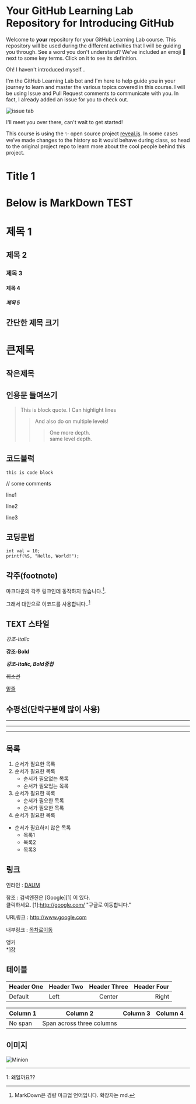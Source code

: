 # Your GitHub Learning Lab Repository for Introducing GitHub

Welcome to **your** repository for your GitHub Learning Lab course. This repository will be used during the different activities that I will be guiding you through. See a word you don't understand? We've included an emoji 📖 next to some key terms. Click on it to see its definition.

Oh! I haven't introduced myself...

I'm the GitHub Learning Lab bot and I'm here to help guide you in your journey to learn and master the various topics covered in this course. I will be using Issue and Pull Request comments to communicate with you. In fact, I already added an issue for you to check out.

![issue tab](https://lab.github.com/public/images/issue_tab.png)

I'll meet you over there, can't wait to get started!

This course is using the :sparkles: open source project [reveal.js](https://github.com/hakimel/reveal.js/). In some cases we’ve made changes to the history so it would behave during class, so head to the original project repo to learn more about the cool people behind this project.

<a id="chapter-1"></a>
# Title 1

# Below is MarkDown TEST

# 제목 1
## 제목 2
### 제목 3
#### 제목 4
##### 제목 5


## 간단한 제목 크기
큰제목
===

작은제목
---

## 인용문 들여쓰기
>This is block quote.
>I Can highlight lines
>> And also do on multiple levels!
>>> One more depth.<br>
>>> same level depth.

## 코드블럭
`this is code block`

// some comments

line1

line2

line3

## 코딩문법
```C#:FileName.CS
int val = 10;
printf(%S, "Hello, World!");
```


## 각주(footnote)

마크다운의 각주 링크인데 동작하지 않습니다.[^footnote1].

그래서 대안으로 이코드를 사용합니다..<sup>[1](#myfootnote1)</sup>

## TEXT 스타일
*강조-Italic*

**강조-Bold**

***강조-Italic, Bold중첩***

~~취소선~~

<u>밑줄</u>


## 수평선(단락구분에 많이 사용)
***
---
___

## 목록
1. 순서가 필요한 목록
1. 순서가 필요한 목록
    - 순서가 필요없는 목록
    - 순서가 필요업는 목록
1. 순서가 필요한 목록
    - 순서가 필요한 목록
    - 순서가 필요한 목록
1. 순서가 필요한 목록

- 순서가 필요하지 않은 목록
    - 목록1
    - 목록2
    - 목록3


## 링크

인라인 : [DAUM](http://www.daum.net "링크설명입니다. DAUM")

참조 : 검색엔진은 [Google][1] 이 있다.<br>
클릭하세요.
[1]:http://google.com/ "구글로 이동합니다."

URL링크 : <http://www.google.com>

내부링크 : [목차로이동](#title-1)

앵커</br>
\*[1장](#chapter-1)


## 테이블

| Header One | Header Two | Header Three | Header Four |
| ---------- | :--------- | :----------: | ----------: |
| Default    | Left       | Center       | Right       |

| Column 1 | Column 2 | Column 3 | Column 4 |
| -------- | :------: | -------- | -------- |
| No span  | Span across three columns    |||


## 이미지
![Minion](http://octodex.github.com/images/minion.png "tool tip title")

<!-- 주석처리 -->



***
[^footnote1]: MarkDown은 경량 마크업 언어입니다. 확장자는 md.

<a name="myfootnote1">1</a>: 왜일까요??
